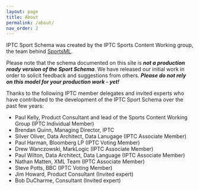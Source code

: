 ```yaml
---
layout: page
title: About
permalink: /about/
nav_order: 2
---
```



IPTC Sport Schema was created by the IPTC Sports Content Working group, the team behind
[SportsML](https://iptc.org/standards/sportsml-g2/).

Please note that the schema documented on this site is _**not a production ready version of the
Sport Schema**_. We have released our initial work in order to solicit feedback and suggestions
from others. _**Please do not rely on this model for your production work - yet!**_

Thanks to the following IPTC member delegates and invited experts who have contributed to the
development of the IPTC Sport Schema over the past few years:

* Paul Kelly, Product Consultant and lead of the Sports Content Working Group (IPTC Individual Member)
* Brendan Quinn, Managing Director, IPTC
* Silver Oliver, Data Architect, Data Lanugage (IPTC Associate Member)
* Paul Harman, Bloomberg LP (IPTC Voting Member)
* Drew Wanczowski, MarkLogic (IPTC Associate Member)
* Paul Wilton, Data Architect, Data Language (IPTC Associate Member)
* Nathan Matten, XML Team (IPTC Associate Member)
* Steve Potts, BBC (IPTC Voting Member)
* Jim Howard, Product Consultant (Invited expert)
* Bob DuCharme, Consultant (Invited expert)
